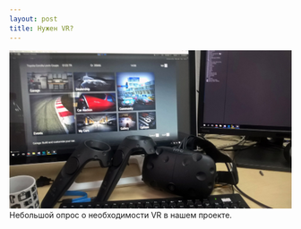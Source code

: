 ```yaml
---
layout: post
title: Нужен VR?
---
```


<img src="/images/news/2016-11-14/jY_N-c1V3V0.jpg">
Небольшой опрос о необходимости VR в нашем проекте.
<div class="vk-width-responsive">
<div id="vk_poll_vr"></div>
<script type="text/javascript">
VK.Widgets.Poll("vk_poll_vr", {width: 300}, "244606243_8b891fc63d4ef2e2d1");
</script>
</div>